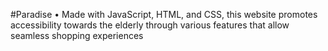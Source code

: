 #Paradise
•	Made with JavaScript, HTML, and CSS, this website promotes accessibility towards the elderly through various features that allow seamless shopping experiences